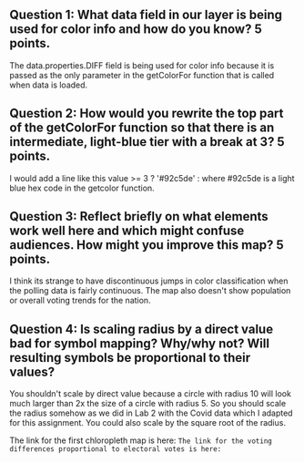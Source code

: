## Question 1: What data field in our layer is being used for color info and how do you know? 5 points. 

The data.properties.DIFF field is being used for color info because it is passed as the only parameter in
the getColorFor function that is called when data is loaded.

## Question 2: How would you rewrite the top part of the getColorFor function so that there is an intermediate, light-blue tier with a break at 3? 5 points. 

I would add a line like this value >= 3 ? '#92c5de' : where #92c5de is a light blue hex code in the getcolor function.

## Question 3: Reflect briefly on what elements work well here and which might confuse audiences. How might you improve this map? 5 points.

I think its strange to have discontinuous jumps in color classification when the polling data is fairly continuous. The map also doesn't show population or overall voting trends for the nation.

## Question 4: Is scaling radius by a direct value bad for symbol mapping? Why/why not? Will resulting symbols be proportional to their values?
You shouldn't scale by direct value because a circle with radius 10 will look much larger than 2x the size of a circle with radius 5. So you should scale the radius somehow as we did in Lab 2 with the Covid data which I adapted for this assignment. You could also scale by the square root of the radius.

The link for the first chloropleth map is here: ``
The link for the voting differences proportional to electoral votes is here: ``
